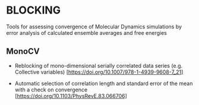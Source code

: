 # BLOCKING
Tools for assessing convergence of Molecular Dynamics simulations by error analysis of calculated ensemble averages and free energies

## MonoCV
- Reblocking of mono-dimensional serially correlated data series (e.g. Collective variables)
[https://doi.org/10.1007/978-1-4939-9608-7_21]

- Automatic selection of correlation length and standard error of the mean with a check on convergence
[https://doi.org/10.1103/PhysRevE.83.066706]
